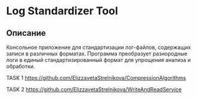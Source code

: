 ﻿# Log Standardizer Tool
## Описание
Консольное приложение для стандартизации лог-файлов, содержащих записи в различных форматах. Программа преобразует разнородные логи в единый стандартизированный формат для упрощения анализа и обработки.

TASK 1
https://github.com/ElizzavetaStrelnikova/CompressionAlgorithms

TASK 2
https://github.com/ElizzavetaStrelnikova/WriteAndReadService